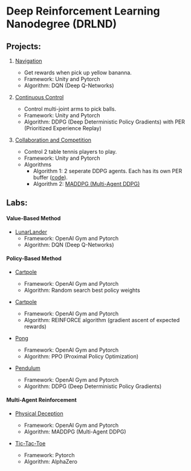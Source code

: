 
# Deep Reinforcement Learning Nanodegree (DRLND)

## Projects:

1. [Navigation](https://github.com/Brandon-HY-Lin/deep-reinforcement-learning/tree/master/p1_navigation)
	- Get rewards when pick up yellow bananna.
	- Framework: Unity and Pytorch
	- Algorithm: DQN (Deep Q-Networks)

2. [Continuous Control](https://github.com/Brandon-HY-Lin/deep-reinforcement-learning/tree/master/p2_continuous-control)
	- Control multi-joint arms to pick balls.
	- Framework: Unity and Pytorch
	- Algorithm: DDPG (Deep Deterministic Policy Gradients) with PER (Prioritized Experience Replay)

3. [Collaboration and Competition](https://github.com/Brandon-HY-Lin/deep-reinforcement-learning/tree/master/p3_collab-compet)
	- Control 2 table tennis players to play.
	- Framework: Unity and Pytorch
	- Algorithms
		- Algorithm 1:  2 seperate DDPG agents. Each has its own PER buffer ([code](https://github.com/Brandon-HY-Lin/deep-reinforcement-learning/tree/master/p3_collab-compet/DDPG)).
		- Algorithm 2: [MADDPG (Multi-Agent DDPG)](https://github.com/Brandon-HY-Lin/deep-reinforcement-learning/tree/master/p3_collab-compet/MADDPG)


## Labs:
#### Value-Based Method
* [LunarLander](https://github.com/Brandon-HY-Lin/deep-reinforcement-learning/tree/master/dqn)
	- Framework: OpenAI Gym and Pytorch
	- Algorithm: DQN (Deep Q-Networks)

#### Policy-Based Method
* [Cartpole](https://github.com/Brandon-HY-Lin/deep-reinforcement-learning/tree/master/hill-climbing)
	- Framework: OpenAI Gym and Pytorch
	- Algorithm: Random search best policy weights

* [Cartpole](https://github.com/Brandon-HY-Lin/deep-reinforcement-learning/tree/master/reinforce)
	- Framework: OpenAI Gym and Pytorch
	- Algorithm: REINFORCE algorithm (gradient ascent of expected rewards)

* [Pong](https://github.com/Brandon-HY-Lin/deep-reinforcement-learning/tree/master/ppo)
	- Framework: OpenAI Gym and Pytorch
	- Algorithm: PPO (Proximal Policy Optimization)

* [Pendulum](https://github.com/Brandon-HY-Lin/deep-reinforcement-learning/tree/master/ddpg-pendulum)
	- Framework: OpenAI Gym and Pytorch
	- Algorithm: DDPG (Deep Deterministic Policy Gradients)

#### Multi-Agent Reinforcement
* [Physical Deception](https://github.com/Brandon-HY-Lin/physical-deception)
	- Framework: OpenAI Gym and Pytorch
	- Algorithm: MADDPG (Multi-Agent DDPG)


* [Tic-Tac-Toe](https://github.com/Brandon-HY-Lin/udacity-alphazero-Tic-Tac-Toe)
	- Framework: Pytorch
	- Algorithm: AlphaZero
